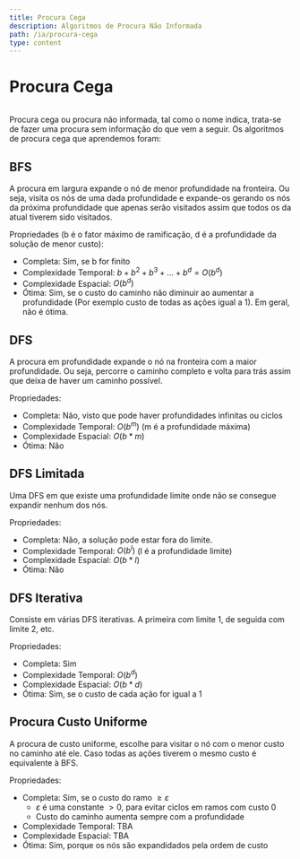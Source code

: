 ```yaml
---
title: Procura Cega
description: Algoritmos de Procura Não Informada
path: /ia/procura-cega
type: content
---
```


# Procura Cega

```toc

```

Procura cega ou procura não informada, tal como o nome indica, trata-se de fazer uma procura sem informação do que vem a seguir. Os algoritmos de procura cega que aprendemos foram:

## BFS

A procura em largura expande o nó de menor profundidade na
fronteira. Ou seja, visita os nós de uma dada profundidade e expande-os gerando os nós da próxima profundidade que apenas serão visitados assim que todos os da atual tiverem sido visitados.

Propriedades (b é o fator máximo de ramificação, d é a profundidade da solução de menor custo):

- Completa: Sim, se b for finito
- Complexidade Temporal: $b+b^2+b^3+...+b^d=O(b^d)$
- Complexidade Espacial: $O(b^d)$
- Ótima: Sim, se o custo do caminho não diminuir ao aumentar a profundidade (Por exemplo custo de todas as ações igual a 1). Em geral, não é ótima.

## DFS

A procura em profundidade expande o nó na fronteira com a maior profundidade. Ou seja, percorre o caminho completo e volta para trás assim que deixa de haver um caminho possível.

Propriedades:

- Completa: Não, visto que pode haver profundidades infinitas ou ciclos
- Complexidade Temporal: $O(b^m)$ (m é a profundidade máxima)
- Complexidade Espacial: $O(b*m)$
- Ótima: Não

## DFS Limitada

Uma DFS em que existe uma profundidade limite onde não se consegue expandir nenhum dos nós.

Propriedades:

- Completa: Não, a solução pode estar fora do limite.
- Complexidade Temporal: $O(b^l)$ (l é a profundidade limite)
- Complexidade Espacial: $O(b*l)$
- Ótima: Não

## DFS Iterativa

Consiste em várias DFS iterativas. A primeira com limite 1, de seguida com limite 2, etc.

Propriedades:

- Completa: Sim
- Complexidade Temporal: $O(b^d)$
- Complexidade Espacial: $O(b*d)$
- Ótima: Sim, se o custo de cada ação for igual a 1

## Procura Custo Uniforme

A procura de custo uniforme, escolhe para visitar o nó com o menor custo no caminho até ele. Caso todas as ações tiverem o mesmo custo é equivalente à BFS.

Propriedades:

- Completa: Sim, se o custo do ramo $\ge ε$
  - $ε$ é uma constante $> 0$, para evitar ciclos em ramos com custo 0
  - Custo do caminho aumenta sempre com a profundidade
- Complexidade Temporal: TBA
- Complexidade Espacial: TBA
- Ótima: Sim, porque os nós são expandidados pela ordem de custo
